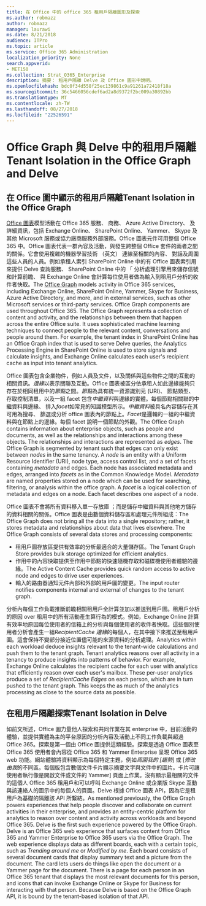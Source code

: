```yaml
---
title: 在 Office 中的 office 365 租用戶隔離圖形及探索
ms.author: robmazz
author: robmazz
manager: laurawi
ms.date: 8/21/2018
audience: ITPro
ms.topic: article
ms.service: Office 365 Administration
localization_priority: None
search.appverid:
- MET150
ms.collection: Strat_O365_Enterprise
description: 摘要： 租用戶隔離 Delve 及 Office 圖形中說明。
ms.openlocfilehash: bdc0f34d558f25ec139861c9a91261a72418f18a
ms.sourcegitcommit: 36c5466056cdef6ad2a8d9372f2bc009a30892bb
ms.translationtype: MT
ms.contentlocale: zh-TW
ms.lasthandoff: 08/27/2018
ms.locfileid: "22526591"
---
```

# <a name="tenant-isolation-in-the-office-graph-and-delve"></a><span data-ttu-id="6b768-103">Office Graph 與 Delve 中的租用戶隔離</span><span class="sxs-lookup"><span data-stu-id="6b768-103">Tenant Isolation in the Office Graph and Delve</span></span>

## <a name="tenant-isolation-in-the-office-graph"></a><span data-ttu-id="6b768-104">在 Office 圖中顯示的租用戶隔離</span><span class="sxs-lookup"><span data-stu-id="6b768-104">Tenant Isolation in the Office Graph</span></span>
<span data-ttu-id="6b768-p101">[Office 圖表](https://dev.office.com/officegraph)模型活動在 Office 365 服務、 商務、 Azure Active Directory、 及詳細資訊，包括 Exchange Online、 SharePoint Online、 Yammer、 Skype 及其他 Microsoft 服務或協力廠商服務外部服務。Office 圖表元件可用整個 Office 365 中。Office 圖表代表一群內容及活動，與發生跨整個 Office 套件的兩者之間的關係。它會使用複雜的機器學習技術 （英文） 連線至相關的內容、 對話及周圍這些人員的人員。例如承租人索引 SharePoint Online 中的有 Office 圖表索引用來提供 Delve 查詢服務、 SharePoint Online 中的 「 分析處理引擎用來儲存信號和計算前瞻、 與 Exchange Online 會計算每位使用者做為輸入到租用戶分析的收件者快取。</span><span class="sxs-lookup"><span data-stu-id="6b768-p101">The [Office Graph](https://dev.office.com/officegraph) models activity in Office 365 services, including Exchange Online, SharePoint Online, Yammer, Skype for Business, Azure Active Directory, and more, and in external services, such as other Microsoft services or third-party services. Office Graph components are used throughout Office 365. The Office Graph represents a collection of content and activity, and the relationships between them that happen across the entire Office suite. It uses sophisticated machine learning techniques to connect people to the relevant content, conversations and people around them. For example, the tenant index in SharePoint Online has an Office Graph index that is used to serve Delve queries, the Analytics Processing Engine in SharePoint Online is used to store signals and calculate insights, and Exchange Online calculates each user's recipient cache as input into tenant analytics.</span></span>

<span data-ttu-id="6b768-p102">Office 圖表包含企業物件，例如人員及文件，以及關係與這些物件之間的互動的相關資訊。*邊緣*以表示關聯及互動。Office 圖表被區分依承租人如此邊緣能夠只存在於相同租用中的*節點*之間。*節點*為具有統一資源識別元 (URI)、 節點類型、 存取控制清單，以及一組 facet 包含*中繼資料*與邊緣的實體。每個節點相關聯的中繼資料與邊緣、 排入*facet*如常見的知識模型所示。*中繼資料*被具名內容儲存在其可用為搜尋、 篩選或分析 office 圖表內的節點上。*Facet*是邏輯的一組的中繼資料與在節點上的邊緣。每個 facet 說明一個節點的外觀。</span><span class="sxs-lookup"><span data-stu-id="6b768-p102">The Office Graph contains information about enterprise objects, such as people and documents, as well as the relationships and interactions among these objects. The relationships and interactions are represented as *edges*. The Office Graph is segmented by tenant such that edges can only exist between *nodes* in the same tenancy. A *node* is an entity with a Uniform Resource Identifier (URI), node type, access control list, and a set of facets containing *metadata* and edges. Each node has associated metadata and edges, arranged into *facets* as in the Common Knowledge Model. *Metadata* are named properties stored on a node which can be used for searching, filtering, or analysis within the office graph. A *facet* is a logical collection of metadata and edges on a node. Each facet describes one aspect of a node.</span></span> 

<span data-ttu-id="6b768-p103">Office 圖表不會將所有資料移入單一存放庫 ；而是儲存中繼資料與其他地方儲存的資料相關的關係。Office 圖表是由數個資料儲存區和處理元件所組成：</span><span class="sxs-lookup"><span data-stu-id="6b768-p103">The Office Graph does not bring all the data into a single repository; rather, it stores metadata and relationships about data that lives elsewhere. The Office Graph consists of several data stores and processing components:</span></span>
- <span data-ttu-id="6b768-120">租用戶圖存放區提供有效率的分析最適合的大量儲存區。</span><span class="sxs-lookup"><span data-stu-id="6b768-120">The Tenant Graph Store provides bulk storage optimized for efficient analytics.</span></span>
- <span data-ttu-id="6b768-121">作用中的內容快取提供至作用中節點的快速隨機存取和磁碟機使用者體驗的邊緣。</span><span class="sxs-lookup"><span data-stu-id="6b768-121">The Active Content Cache provides quick random access to active node and edges to drive user experiences.</span></span>
- <span data-ttu-id="6b768-122">輸入的路由器通知元件內部和外部的用戶圖的變更。</span><span class="sxs-lookup"><span data-stu-id="6b768-122">The input router notifies components internal and external of changes to the tenant graph.</span></span>

<span data-ttu-id="6b768-p104">分析內每個工作負載推斷前瞻相關租用戶全計算並加以推送到用戶圖。租用戶分析的原因 over 租用中的所有活動產生算行為的模式。例如，Exchange Online 計算有效率地原因每位使用者的信箱上的分析與每個使用者的收件者快取。這些個別使用者分析會產生一組*RecipientCache 邊緣*的每個人，在其中接下來推送至租用戶圖。這會保持不變部分接近位置儘可能的來源資料的分析處理。</span><span class="sxs-lookup"><span data-stu-id="6b768-p104">Analytics within each workload deduce insights relevant to the tenant-wide calculations and push them to the tenant graph. Tenant analytics reasons over all activity in a tenancy to produce insights into patterns of behavior. For example, Exchange Online calculates the recipient cache for each user with analytics that efficiently reason over each user's mailbox. These per-user analytics produce a set of *RecipientCache Edges* on each person, which are in turn pushed to the tenant graph. This keeps the as much of the analytics processing as close to the source data as possible.</span></span>

## <a name="tenant-isolation-in-delve"></a><span data-ttu-id="6b768-128">在租用戶隔離探索</span><span class="sxs-lookup"><span data-stu-id="6b768-128">Tenant Isolation in Delve</span></span>
<span data-ttu-id="6b768-p105">如前文所述，Office 圖力量他人探索和共同作業在其 enterprise 中，目前活動的體驗，並提供實體為主的平台原因的分析內容及活動上不同工作負載與超過 Office 365。探索是第一個由 Office 圖提供這類經驗。探索是透過 Office 圖表至 Office 365 使用者會內容從 Office 365 和 Yammer Enterprise 呈現 Office 365 web 功能。網站體驗將資料顯示為每個特定主題，例如*周圍我的 [趨勢*] 或 [*修改由我*的不同區。每個版包含數個文件卡片顯示摘要文字與文件中的圖片。卡片可讓使用者執行像是開啟文件或文件的 Yammer] 頁面上作業。沒有顯示最相關的文件的這個人 Office 365 租用戶和可以呼叫 Exchange Online 或企業版 Skype 互動與該連絡人的圖示中的每個人的頁面。Delve 根據 Office 圖表 API，因為它是租用戶為基礎的隔離該 API 所繫結。</span><span class="sxs-lookup"><span data-stu-id="6b768-p105">As mentioned previously, the Office Graph powers experiences that help people discover and collaborate on current activities in their enterprise, and provides an entity-centric platform for analytics to reason over content and activity across workloads and beyond Office 365. Delve is the first such experience powered by the Office Graph. Delve is an Office 365 web experience that surfaces content from Office 365 and Yammer Enterprise to Office 365 users via the Office Graph. The web experience displays data as different boards, each with a certain topic, such as *Trending around me* or *Modified by me*. Each board consists of several document cards that display summary text and a picture from the document. The card lets users do things like open the document or a Yammer page for the document. There is a page for each person in an Office 365 tenant that displays the most relevant documents for this person, and icons that can invoke Exchange Online or Skype for Business for interacting with that person. Because Delve is based on the Office Graph API, it is bound by the tenant-based isolation of that API.</span></span>